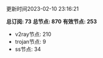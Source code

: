 更新时间2023-02-10 23:16:21

**总订阅: 73**
**总节点: 870**
**有效节点: 253**
- v2ray节点: 210
- trojan节点: 9
- ss节点: 34
